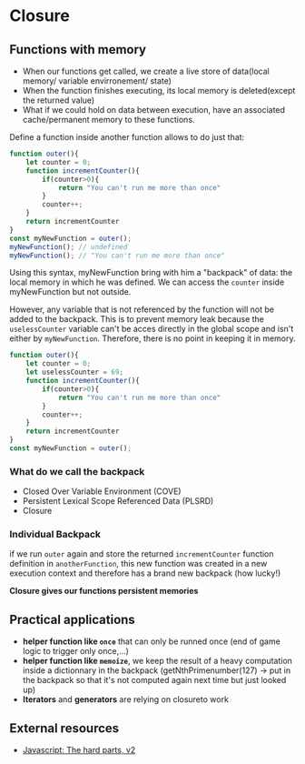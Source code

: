 # Closure

## Functions with memory

- When our functions get called, we create a live store of data(local memory/ variable envirronement/ state)
- When the function finishes executing, its local memory is deleted(except the returned value)
- What if we could hold on data between execution, have an associated cache/permanent memory to these functions.

Define a function inside another function allows to do just that:  

```js
function outer(){
    let counter = 0;
    function incrementCounter(){
        if(counter>0){
            return "You can't run me more than once"
        }
        counter++;
    }
    return incrementCounter
}
const myNewFunction = outer();
myNewFunction(); // undefined
myNewFunction(); // "You can't run me more than once"
```

Using this syntax, myNewFunction bring with him a "backpack" of data: the local memory in which he was defined. We can access the `counter` inside myNewFunction but not outside.

However, any variable that is not referenced by the function will not be added to the backpack. This is to prevent memory leak because the `uselessCounter` variable can't be acces directly in the global scope and isn't either by `myNewFunction`. Therefore, there is no point in keeping it in memory.

```js
function outer(){
    let counter = 0;
    let uselessCounter = 69;
    function incrementCounter(){
        if(counter>0){
            return "You can't run me more than once"
        }
        counter++;
    }
    return incrementCounter
}
const myNewFunction = outer();
```

### What do we call the backpack

- Closed Over Variable Environment (COVE)
- Persistent Lexical Scope Referenced Data (PLSRD)
- Closure

### Individual Backpack

if we run `outer` again and store the returned `incrementCounter` function definition in `anotherFunction`, this new function was created in a new execution context and therefore has a brand new backpack (how lucky!)

**Closure gives our functions persistent memories**

## Practical applications

- **helper function like `once`** that can only be runned once (end of game logic to trigger only once,...)
- **helper function like `memoize`**, we keep the result of a heavy computation inside a dictionnary in the backpack (getNthPrimenumber(127) -> put in the backpack so that it's not computed again next time but just looked up)
- **Iterators** and **generators** are relying on closureto work

## External resources

- [Javascript: The hard parts, v2](https://frontendmasters.com/courses/javascript-hard-parts-v2/closure-introduction/)
